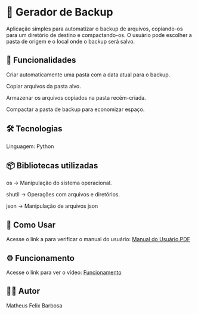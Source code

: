 <h1>📁 Gerador de Backup</h1>

Aplicação simples para automatizar o backup de arquivos, copiando-os para um diretório de destino e compactando-os. O usuário pode escolher a pasta de origem e o local onde o backup será salvo. 

<h2>🚀 Funcionalidades</h2>

Criar automaticamente uma pasta com a data atual para o backup.

Copiar arquivos da pasta alvo.

Armazenar os arquivos copiados na pasta recém-criada.

Compactar a pasta de backup para economizar espaço.

<h2>🛠 Tecnologias</h2>

Linguagem: Python

<h2>📦 Bibliotecas utilizadas</h2>

os → Manipulação do sistema operacional.

shutil → Operações com arquivos e diretórios.

json → Manipulação de arquivos json

<h2>📌 Como Usar </h2>
Acesse o link a para verificar o manual do usuário: <a href="https://docs.google.com/document/d/1o5MqnhQnk57RBJnrqMsOHIjIoiFTZHC6/edit?usp=drive_link&ouid=106475851834114830808&rtpof=true&sd=true">Manual do Usuário.PDF</a>

<h2>⚙️ Funcionamento</h2>

Acesse o link para ver o vídeo: <a href="https://drive.google.com/file/d/11dnjQCBC_mSMJqKFvX3YW0KmUS3cL5Aj/view?usp=drive_link">Funcionamento</a>

<h2>🧑‍💻 Autor</h2>

Matheus Felix Barbosa

